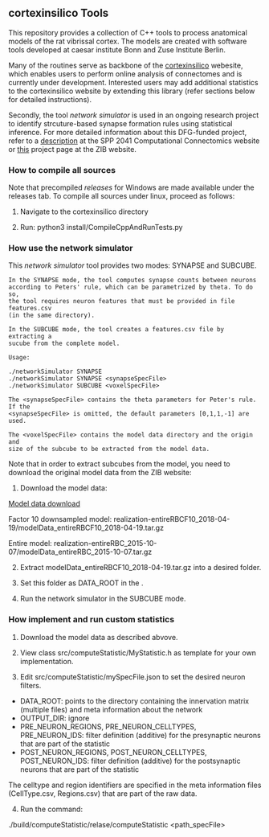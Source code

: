## cortexinsilico Tools

This repository provides a collection of C++ tools to process anatomical models of the rat vibrissal cortex. 
The models are created with software tools developed at caesar institute Bonn and Zuse Institute Berlin. 

Many of the routines serve as backbone of the [cortexinsilico](cortexinsilico.zib.de) webesite, which enables users to perform online analysis of connectomes and is currently under development.
Interested users may add additional statistics to the cortexinsilico website by extending this library (refer sections below for detailed instructions).

Secondly, the tool *network simulator* is used in an ongoing research project to identify strcuture-based synapse formation rules using statistical inference.
For more detailed information about this DFG-funded project, refer to a [description](https://spp2041.de/85acc/) at the SPP 2041 Computational Connectomics website or [this](http://www.zib.de/projects/predicting-anatomically-realistic-cortical-connectomes-using-statistical-inference) project page at the ZIB website.

### How to compile all sources

Note that precompiled *releases* for Windows are made available under the releases tab. 
To compile all sources under linux, proceed as follows:

1) Navigate to the cortexinsilico directory

2) Run: python3 install/CompileCppAndRunTests.py

### How use the network simulator

This *network simulator* tool provides two modes: SYNAPSE and SUBCUBE.

    In the SYNAPSE mode, the tool computes synapse counts between neurons
    according to Peters' rule, which can be parametrized by theta. To do so,
    the tool requires neuron features that must be provided in file features.csv
    (in the same directory).

    In the SUBCUBE mode, the tool creates a features.csv file by extracting a
    sucube from the complete model.

    Usage:

    ./networkSimulator SYNAPSE
    ./networkSimulator SYNAPSE <synapseSpecFile>
    ./networkSimulator SUBCUBE <voxelSpecFile>

    The <synapseSpecFile> contains the theta parameters for Peter's rule. If the
    <synapseSpecFile> is omitted, the default parameters [0,1,1,-1] are used.

    The <voxelSpecFile> contains the model data directory and the origin and
    size of the subcube to be extracted from the model data.


Note that in order to extract subcubes from the model, you need to download the original model data from the ZIB website:

1) Download the model data:

[Model data download](https://visual.zib.de/2018/IXDtH2G8/latest/)

Factor 10 downsampled model:
realization-entireRBCF10_2018-04-19/modelData_entireRBCF10_2018-04-19.tar.gz

Entire model:
realization-entireRBC_2015-10-07/modelData_entireRBC_2015-10-07.tar.gz

2) Extract modelData_entireRBCF10_2018-04-19.tar.gz into a desired folder.

3) Set this folder as DATA_ROOT in the <subcubeSpecFile>.

5) Run the network simulator in the SUBCUBE mode.

### How implement and run custom statistics 

1) Download the model data as described abvove.

2) View class src/computeStatistic/MyStatistic.h as template for your own implementation.

3) Edit src/computeStatistic/mySpecFile.json to set the desired neuron filters.

- DATA_ROOT: points to the directory containing the innervation matrix (multiple files) and meta information about the network
- OUTPUT_DIR: ignore
- PRE_NEURON_REGIONS, PRE_NEURON_CELLTYPES, PRE_NEURON_IDS: filter definition (additive) for the presynaptic neurons that are part of the statistic
- POST_NEURON_REGIONS, POST_NEURON_CELLTYPES, POST_NEURON_IDS: filter definition (additive) for the postsynaptic neurons that are part of the statistic

The celltype and region identifiers are specified in the meta information files
(CellType.csv, Regions.csv) that are part of the raw data.

4) Run the command:

./build/computeStatistic/relase/computeStatistic <path_specFile>
